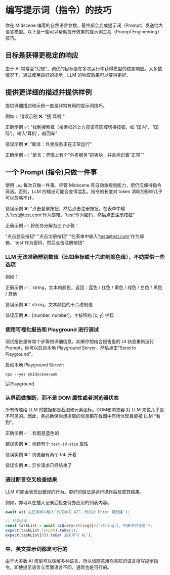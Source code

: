 # 编写提示词（指令）的技巧

你在 Midscene 编写的自然语言参数，最终都会变成提示词（Prompt）发送给大语言模型。以下是一些可以帮助提升效果的提示词工程（Prompt Engineering）技巧。

## 目标是获得更稳定的响应

由于 AI 常常会“幻想”，调优的目标是在多次运行中获得模型的稳定响应。大多数情况下，通过使用良好的提示，LLM 的响应效果可以变得更好。

## 提供更详细的描述并提供样例

提供详细描述和示例一直是非常有用的提示词技巧。

例如：
错误示例 ❌: "搜'耳机'"

正确示例 ✅: "找到搜索框（搜索框的上方应该有区域切换按钮，如 '国内'， '国际')，输入'耳机'，敲回车"

错误示例 ❌: "断言：外卖服务正在正常运行"

正确示例 ✅: "断言：界面上有个“外卖服务”的板块，并且标识着“正常”"

## 一个 Prompt (指令)只做一件事

使用 `.ai` 每次只做一件事。尽管 Midscene 有自动重规划能力，但仍应保持指令简洁。否则，LLM 的输出可能会变得混乱。指令的长度对 token 消耗的影响几乎可以忽略不计。

错误示例 ❌: "点击登录按钮，然后点击注册按钮，在表单中输入'test@test.com'作为邮箱，'test'作为密码，然后点击注册按钮"

正确示例 ✅: 将任务分解为三个步骤：

"点击登录按钮"
"点击注册按钮"
"在表单中输入'test@test.com'作为邮箱，'test'作为密码，然后点击注册按钮"

### LLM 无法准确辨别数值（比如坐标或十六进制颜色值），不妨提供一些选项

例如：

正确示例 ✅：string，文本的颜色，返回：蓝色 / 红色 / 黄色 / 绿色 / 白色 / 黑色 / 其他

错误示例 ❌：string，文本颜色的十六进制值

错误示例 ❌：[number, number]，主按钮的 [x, y] 坐标

### 使用可视化报告和 Playground 进行调试

测试报告里有每个步骤的详细信息。如果你想结合报告里的 UI 状态重新运行 Prompt，你可以启动本地 Playground Server，然后点击“Send to Playground”。

启动本地 Playground Server:
```
npx --yes @midscene/web
```

![Playground](/midescene-playground-entry.jpg)


### 从界面做推断，而不是 DOM 属性或者浏览器状态

所有传递给 LLM 的数据都是截图和元素坐标。DOM和浏览器 对 LLM 来说几乎是不可见的。因此，务必确保你想提取的信息都在截图中有所体现且能被 LLM “看到”。

正确示例 ✅：标题是蓝色的

错误实例 ❌：标题有个 `test-id-size` 属性

错误实例 ❌：浏览器有两个 tab 开着

错误实例 ❌：异步请求已经结束了

### 通过断言交叉检查结果

LLM 可能会表现出错误的行为。更好的做法是运行操作后检查其结果。

例如，你可以在插入记录后检查待办应用的列表内容。

```typescript
await ai('在任务框中输入“后天学习 AI”，然后按 Enter 键创建');

// 检查结果
const taskList = await aiQuery<string[]>('string[], 列表中的任务');
expect(taskList.length).toBe(1);
expect(taskList[0]).toBe('后天学习 AI');
```

### 中、英文提示词都是可行的

由于大多数 AI 模型可以理解多种语言，所以请随意用你喜欢的语言撰写提示指令。即使提示语言与页面语言不同，通常也是可行的。
